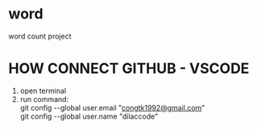 # word
word count project

# HOW CONNECT GITHUB - VSCODE
1. open terminal
2. run command:<br>
git config --global user.email "congtk1992@gmail.com" <br>
git config --global user.name "dilaccode"
